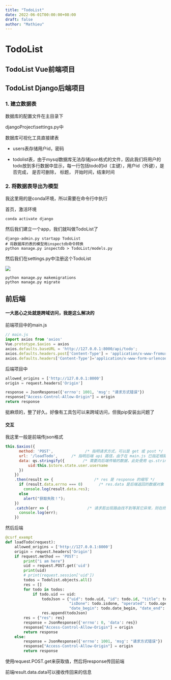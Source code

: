 ```yaml
---
title: "TodoList"
date: 2022-06-01T00:00:00+08:00
draft: false
author: "Mathieu"
---
```


# TodoList

## TodoList Vue前端项目





## TodoList Django后端项目

### 1. 建立数据表

数据库的配置文件在主目录下

djangoProject\settings.py中

数据库可视化工具直接建表

+ users表存储用户id，密码

+ todolist表，由于mysql数据库无法存储json格式的文件，因此我们将用户的todo放到多行数据中显示，每一行包括todo的id（主键），用户id（外键），是否完成， 是否可删除， 标题， 开始时间，结束时间

### 2. 将数据表导出为模型

我这里用的是conda环境，所以需要在命令行中执行

首页，激活环境

```plain
conda activate django
```

然后我们建立一个app，我们就叫做TodoList了

```plain
django-admin.py startapp TodoList
# 将数据库的表的模型用inspectdb命令转换
python manage.py inspectdb > TodoList/models.py

```

然后我们在settings.py中注册这个TodoList

![](1.jpg)

```plain
python manage.py makemigrations
python manage.py migrate
```





## 前后端

#### 一大恶心之处就是跨域访问，我是这么解决的

前端项目中的main.js

```js
// main.js
import axios from 'axios'
Vue.prototype.$axios = axios
axios.defaults.baseURL = 'http://127.0.0.1:8000/api/todo';
axios.defaults.headers.post['Content-Type'] = 'application/x-www-fromurlencodeed'
axios.defaults.headers['Content-Type']='application/x-www-form-urlencoded';
```

后端项目中

```python
allowed_origins = ['http://127.0.0.1:8000']
origin = request.headers['Origin']

response = JsonResponse({'errno': 1001, 'msg': "请求方式错误"})
response["Access-Control-Allow-Origin"] = origin
return response
```

挺麻烦的，整了好久。好像有工具包可以来跨域访问，但我pip安装出问题了



#### 交互

我这里一般是前端传json格式

```js
this.$axios({
      method: 'POST',              /* 指明请求方式，可以是 get 或 post */
      url: '/loadTodo',      /* 指明后端 api 路径，由于在 main.js 已指定根路径，因此在此处只需写相对路由 */
      data: qs.stringify({        /* 需要向后端传输的数据，此处使用 qs.stringify 将 json 数据序列化以发送后端 */
          uid:this.$store.state.user.username
      })
    })
    .then(result => {                  /* res 是 response 的缩写 */
      if (result.data.errno === 0)       /* res.data 是后端返回的数据对象 */
        console.log(result.data.res);
      else
        alert("获取失败！");
    })
    .catch(err => {                 /* 请求若出现路由找不到等其它异常，则在终端输出错误信息 */
      console.log(err);
    })
```

然后后端

```python
@csrf_exempt
def loadTodo(request):
    allowed_origins = ['http://127.0.0.1:8000']
    origin = request.headers['Origin']
    if request.method == 'POST':
        print("i am here")
        uid = request.POST.get('uid')
        print(uid)
        # print(request.session['uid'])
        todos = Todolist.objects.all()
        res = []
        for todo in todos:
            if todo.uid == uid:
                todoJson = {"uid": todo.uid, "id": todo.id, "title": todo.title,
                            "isDone": todo.isdone, "operated": todo.operated,
                            "date_begin": todo.date_begin, "date_end": todo.date_end}
                res.append(todoJson)
        res = {"res": res}
        response = JsonResponse({'errno': 0, 'data': res})
        response["Access-Control-Allow-Origin"] = origin
        return response
    else:
        response = JsonResponse({'errno': 1001, 'msg': "请求方式错误"})
        response["Access-Control-Allow-Origin"] = origin
        return response
```



使用request.POST.get来获取值，然后将response传回前端

前端result.data.data可以接收传回来的信息